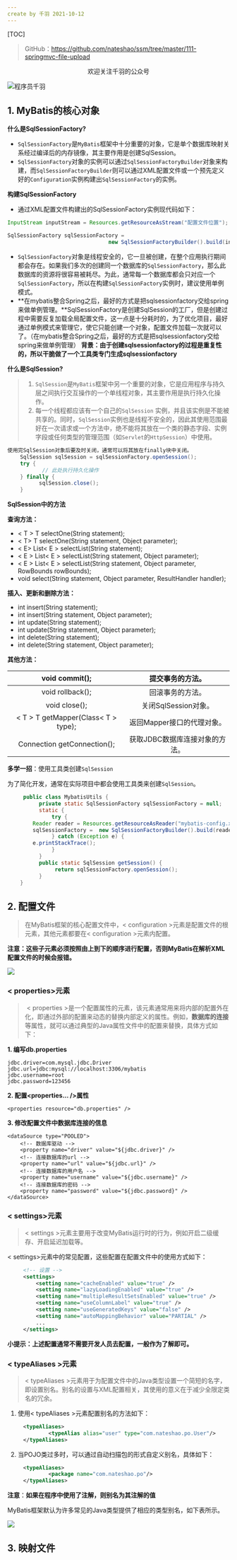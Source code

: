 ```yaml
---
create by 千羽 2021-10-12
---
```


[TOC]

> GitHub：https://github.com/nateshao/ssm/tree/master/111-springmvc-file-upload

<center>欢迎关注千羽的公众号</center>

![程序员千羽](https://gitee.com/nateshao/images/raw/master/img/20211021102040.jpg)

## 1. MyBatis的核心对象 

**什么是SqlSessionFactory?**

- `SqlSessionFactory`是`MyBatis`框架中十分重要的对象，它是单个数据库映射关系经过编译后的内存镜像，其主要作用是创建SqlSession。
- `SqlSessionFactory`对象的实例可以通过`SqlSessionFactoryBuilder`对象来构建，而`SqlSessionFactoryBuilder`则可以通过XML配置文件或一个预先定义好的`Configuration`实例构建出`SqlSessionFactory`的实例。

**构建SqlSessionFactory**

- 通过XML配置文件构建出的SqlSessionFactory实例现代码如下：

```java
InputStream inputStream = Resources.getResourceAsStream("配置文件位置");

SqlSessionFactory sqlSessionFactory = 
								new SqlSessionFactoryBuilder().build(inputStream);
```

- `SqlSessionFactory`对象是线程安全的，它一旦被创建，在整个应用执行期间都会存在。如果我们多次的创建同一个数据库的`SqlSessionFactory`，那么此数据库的资源将很容易被耗尽。为此，通常每一个数据库都会只对应一个`SqlSessionFactory`，所以在构建`SqlSessionFactory`实例时，建议使用单例模式。
- **在mybatis整合Spring之后，最好的方式是把sqlsessionfactory交给spring来做单例管理。**SqlSessionFactory是创建SqlSession的工厂，但是创建过程中需要反复加载全局配置文件，这一点是十分耗时的，为了优化项目，最好通过单例模式来管理它，使它只能创建一个对象，配置文件加载一次就可以了。（在mybatis整合Spring之后，最好的方式是把sqlsessionfactory交给spring来做单例管理）
  **背景：由于创建sqlsessionfactory的过程是重复性的，所以干脆做了一个工具类专门生成sqlsessionfactory**

**什么是SqlSession?**

>1. `SqlSession`是`MyBatis`框架中另一个重要的对象，它是应用程序与持久层之间执行交互操作的一个单线程对象，其主要作用是执行持久化操作。
>2. 每一个线程都应该有一个自己的`SqlSession` 实例，并且该实例是不能被共享的。同时，`SqlSession`实例也是线程不安全的，因此其使用范围最好在一次请求或一个方法中，绝不能将其放在一个类的静态字段、实例字段或任何类型的管理范围（如`Servlet`的`HttpSession`）中使用。

```java
使用完SqlSession对象后要及时关闭，通常可以将其放在finally块中关闭。
    SqlSession sqlSession = sqlSessionFactory.openSession();
    try {
           // 此处执行持久化操作
    } finally {
          sqlSession.close();
    }
```

**SqlSession中的方法**

**查询方法：**

- < T > T selectOne(String statement);
- < T> T selectOne(String statement, Object parameter);
- < E> List< E > selectList(String statement);
- < E > List< E > selectList(String statement, Object parameter);
- < E > List< E > selectList(String statement, Object parameter, RowBounds rowBounds);
- void select(String statement, Object parameter, ResultHandler handler);

**插入、更新和删除方法：**

- int insert(String statement);
- int insert(String statement, Object parameter);
- int update(String statement);
- int update(String statement, Object parameter);
- int delete(String statement);
- int delete(String statement, Object parameter);

**其他方法：**

|           void commit();            |        提交事务的方法。        |
| :---------------------------------: | :----------------------------: |
|          void rollback();           |        回滚事务的方法。        |
|            void close();            |      关闭SqlSession对象。      |
| < T > T getMapper(Class< T > type); |   返回Mapper接口的代理对象。   |
|     Connection getConnection();     | 获取JDBC数据库连接对象的方法。 |

**多学一招**：使用工具类创建`SqlSession`

为了简化开发，通常在实际项目中都会使用工具类来创建`SqlSession`。

```java
     public class MybatisUtils {
          private static SqlSessionFactory sqlSessionFactory = null;
          static {
              try {
	    Reader reader = Resources.getResourceAsReader("mybatis-config.xml");
	    sqlSessionFactory =  new SqlSessionFactoryBuilder().build(reader);
              } catch (Exception e) {
	    e.printStackTrace();
              }
          }
          public static SqlSession getSession() {
               return sqlSessionFactory.openSession();
          }
    }
```



## 2. 配置文件 

> 在MyBatis框架的核心配置文件中，< configuration >元素是配置文件的根元素，其他元素都要在< configuration >元素内配置。 

**注意：这些子元素必须按照由上到下的顺序进行配置，否则MyBatis在解析XML配置文件的时候会报错。**

![](https://gitee.com/nateshao/images/raw/master/img/20211023122806.png)

### < properties>元素

> ​    < properties >是一个配置属性的元素，该元素通常用来将内部的配置外在化，即通过外部的配置来动态的替换内部定义的属性。例如，**数据库的连接**等属性，就可以通过典型的Java属性文件中的配置来替换，具体方式如下： 

  **1. 编写db.properties**

```properties
jdbc.driver=com.mysql.jdbc.Driver
jdbc.url=jdbc:mysql://localhost:3306/mybatis
jdbc.username=root
jdbc.password=123456
```

  **2. 配置<properties... />属性**

```properties
<properties resource="db.properties" />
```

  **3. 修改配置文件中数据库连接的信息**

```properties
<dataSource type="POOLED">
    <!-- 数据库驱动 -->
    <property name="driver" value="${jdbc.driver}" />
    <!-- 连接数据库的url -->
    <property name="url" value="${jdbc.url}" />
    <!-- 连接数据库的用户名 -->
    <property name="username" value="${jdbc.username}" />
    <!-- 连接数据库的密码 -->
    <property name="password" value="${jdbc.password}" />
</dataSource>
```



###  < settings>元素

>    < settings >元素主要用于改变MyBatis运行时的行为，例如开启二级缓存、开启延迟加载等。 

   < settings>元素中的常见配置，这些配置在配置文件中的使用方式如下：

```xml
     <!-- 设置 -->
     <settings>
         <setting name="cacheEnabled" value="true" />
         <setting name="lazyLoadingEnabled" value="true" />
         <setting name="multipleResultSetsEnabled" value="true" />
         <setting name="useColumnLabel" value="true" />
         <setting name="useGeneratedKeys" value="false" />
         <setting name="autoMappingBehavior" value="PARTIAL" />
         ...
     </settings>
```

**小提示：上述配置通常不需要开发人员去配置，一般作为了解即可。**

### < typeAliases >元素

>    < typeAliases >元素用于为配置文件中的Java类型设置一个简短的名字，即设置别名。别名的设置与XML配置相关，其使用的意义在于减少全限定类名的冗余。 

1. 使用< typeAliases >元素配置别名的方法如下：

```xml
     <typeAliases>
             <typeAlias alias="user" type="com.nateshao.po.User"/>
     </typeAliases>
```

2. 当POJO类过多时，可以通过自动扫描包的形式自定义别名，具体如下：

```xml
     <typeAliases>
             <package name="com.nateshao.po"/>
     </typeAliases>
```

**注意**：**如果在程序中使用了注解，则别名为其注解的值**

MyBatis框架默认为许多常见的Java类型提供了相应的类型别名，如下表所示。

![](https://gitee.com/nateshao/images/raw/master/img/20211023123612.png)







## 3. 映射文件

